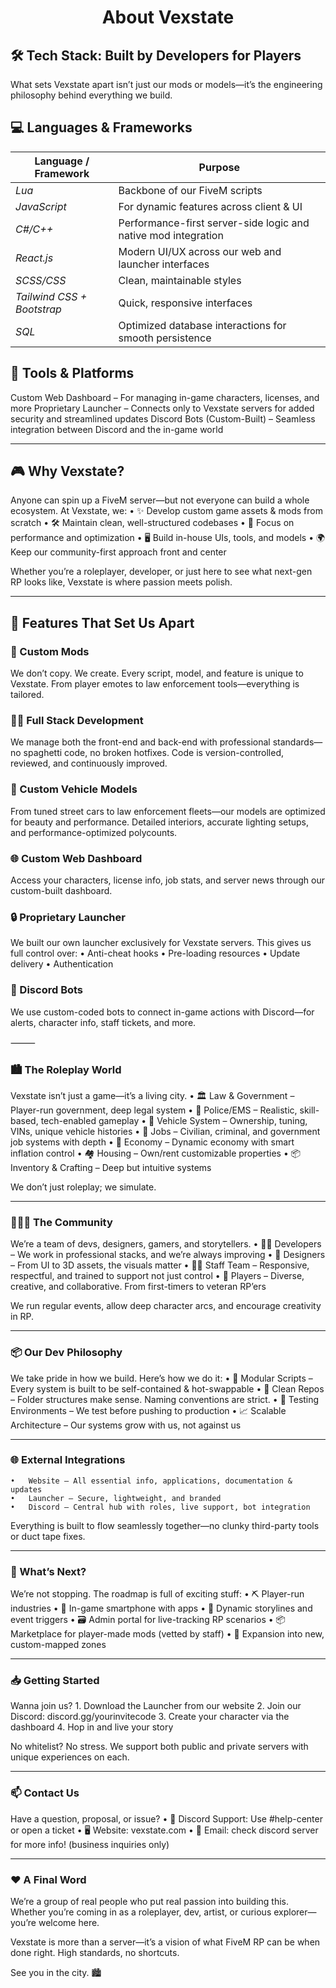 <div align="center">
	<h1>About Vexstate</h2>
</div>

## 🛠️ Tech Stack: Built by Developers for Players

What sets Vexstate apart isn’t just our mods or models—it’s the engineering philosophy behind everything we build.

## 💻 Languages & Frameworks

| **Language / Framework**        | **Purpose**                                                             |
|---------------------------------|-------------------------------------------------------------------------|
| _Lua_                           | Backbone of our FiveM scripts                                           |
| _JavaScript_                    | For dynamic features across client & UI                                 |
| _C#/C++_                        | Performance-first server-side logic and native mod integration          |
| _React.js_                      | Modern UI/UX across our web and launcher interfaces                     |
| _SCSS/CSS_                      | Clean, maintainable styles                                              |
| _Tailwind CSS + Bootstrap_      | Quick, responsive interfaces                                            |
| _SQL_                           | Optimized database interactions for smooth persistence                  |


## 🎨 Tools & Platforms
Custom Web Dashboard – For managing in-game characters, licenses, and more
Proprietary Launcher – Connects only to Vexstate servers for added security and streamlined updates
Discord Bots (Custom-Built) – Seamless integration between Discord and the in-game world

---

## 🎮 Why Vexstate?

Anyone can spin up a FiveM server—but not everyone can build a whole ecosystem. At Vexstate, we:
	•	✨ Develop custom game assets & mods from scratch
	•	🛠️ Maintain clean, well-structured codebases
	•	🧠 Focus on performance and optimization
	•	🖥️ Build in-house UIs, tools, and models
	•	🌍 Keep our community-first approach front and center

Whether you’re a roleplayer, developer, or just here to see what next-gen RP looks like, Vexstate is where passion meets polish.

---

## 🧩 Features That Set Us Apart

### 🔧 Custom Mods

We don’t copy. We create. Every script, model, and feature is unique to Vexstate. From player emotes to law enforcement tools—everything is tailored.

### 🧑‍💻 Full Stack Development

We manage both the front-end and back-end with professional standards—no spaghetti code, no broken hotfixes. Code is version-controlled, reviewed, and continuously improved.

### 🚗 Custom Vehicle Models

From tuned street cars to law enforcement fleets—our models are optimized for beauty and performance. Detailed interiors, accurate lighting setups, and performance-optimized polycounts.

### 🌐 Custom Web Dashboard

Access your characters, license info, job stats, and server news through our custom-built dashboard.

### 🔒 Proprietary Launcher

We built our own launcher exclusively for Vexstate servers. This gives us full control over:
	•	Anti-cheat hooks
	•	Pre-loading resources
	•	Update delivery
	•	Authentication

### 🤖 Discord Bots

We use custom-coded bots to connect in-game actions with Discord—for alerts, character info, staff tickets, and more.

⸻

### 🏙️ The Roleplay World

Vexstate isn’t just a game—it’s a living city.
	•	🏛️ Law & Government – Player-run government, deep legal system
	•	🚓 Police/EMS – Realistic, skill-based, tech-enabled gameplay
	•	🚗 Vehicle System – Ownership, tuning, VINs, unique vehicle histories
	•	👔 Jobs – Civilian, criminal, and government job systems with depth
	•	💼 Economy – Dynamic economy with smart inflation control
	•	🏘️ Housing – Own/rent customizable properties
	•	📦 Inventory & Crafting – Deep but intuitive systems

We don’t just roleplay; we simulate.

---

### 🧑‍🤝‍🧑 The Community

We’re a team of devs, designers, gamers, and storytellers.
	•	👨‍💻 Developers – We work in professional stacks, and we’re always improving
	•	🎨 Designers – From UI to 3D assets, the visuals matter
	•	🧑‍⚖️ Staff Team – Responsive, respectful, and trained to support not just control
	•	🌟 Players – Diverse, creative, and collaborative. From first-timers to veteran RP’ers

We run regular events, allow deep character arcs, and encourage creativity in RP.

---

### 📦 Our Dev Philosophy

We take pride in how we build. Here’s how we do it:
	•	🔄 Modular Scripts – Every system is built to be self-contained & hot-swappable
	•	📁 Clean Repos – Folder structures make sense. Naming conventions are strict.
	•	🧪 Testing Environments – We test before pushing to production
	•	📈 Scalable Architecture – Our systems grow with us, not against us

---

### 🌐 External Integrations
	•	Website – All essential info, applications, documentation & updates
	•	Launcher – Secure, lightweight, and branded
	•	Discord – Central hub with roles, live support, bot integration

Everything is built to flow seamlessly together—no clunky third-party tools or duct tape fixes.

---

### 🔮 What’s Next?

We’re not stopping. The roadmap is full of exciting stuff:
	•	⛏️ Player-run industries
	•	📱 In-game smartphone with apps
	•	🔁 Dynamic storylines and event triggers
	•	🗃️ Admin portal for live-tracking RP scenarios
	•	📦 Marketplace for player-made mods (vetted by staff)
	•	🌌 Expansion into new, custom-mapped zones

---

### 📥 Getting Started

Wanna join us?
	1.	Download the Launcher from our website
	2.	Join our Discord: discord.gg/yourinvitecode
	3.	Create your character via the dashboard
	4.	Hop in and live your story

No whitelist? No stress. We support both public and private servers with unique experiences on each.

---

### 📫 Contact Us

Have a question, proposal, or issue?
	•	💬 Discord Support: Use #help-center or open a ticket
	•	🖥️ Website: vexstate.com
	•	📧 Email: check discord server for more info! (business inquiries only)

---

### ❤️ A Final Word

We’re a group of real people who put real passion into building this. Whether you’re coming in as a roleplayer, dev, artist, or curious explorer—you’re welcome here.

Vexstate is more than a server—it’s a vision of what FiveM RP can be when done right. High standards, no shortcuts.

See you in the city. 🏙️
